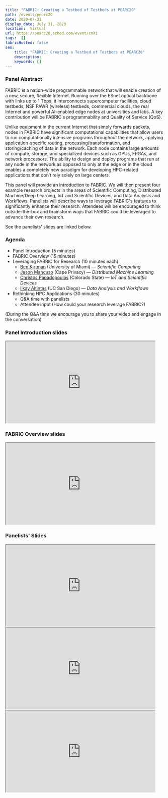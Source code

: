 ```yaml
---
title: "FABRIC: Creating a Testbed of Testbeds at PEARC20"
path: /events/pearc20
date: 2020-07-31
display_date: July 31, 2020
location:  Virtual
url: https://pearc20.sched.com/event/cnXi
tags:  []
fabricHosted: false
seo:
    title: "FABRIC: Creating a Testbed of Testbeds at PEARC20"
    description: 
    keywords: []
---
```


### Panel Abstract

FABRIC is a nation-wide programmable network that will enable creation of a new, secure, flexible Internet. Running over the ESnet optical backbone with links up to 1 Tbps, it interconnects supercomputer facilities, cloud testbeds, NSF PAWR (wireless) testbeds, commercial clouds, the real Internet and powerful AI-enabled edge nodes at universities and labs. A key contribution will be FABRIC's programmability and Quality of Service (QoS).

Unlike equipment in the current Internet that simply forwards packets, nodes in FABRIC have significant computational capabilities that allow users to run computationally intensive programs throughout the network, applying application-specific routing, processing/transformation, and storing/caching of data in the network. Each node contains large amounts of compute, storage, and specialized devices such as GPUs, FPGAs, and network processors. The ability to design and deploy programs that run at any node in the network as opposed to only at the edge or in the cloud enables a completely new paradigm for developing HPC-related applications that don’t rely solely on large centers.

This panel will provide an introduction to FABRIC. We will then present four example research projects in the areas of Scientific Computing, Distributed Machine/Deep Learning, IoT and Scientific Devices, and Data
Analysis and Workflows. Panelists will describe ways to leverage FABRIC's features to significantly enhance their research. Attendees will be encouraged to think outside-the-box and brainstorm ways that FABRIC could be leveraged to advance their own research.

See the panelists' slides are linked below.

### Agenda

- Panel Introduction (5 minutes)
- FABRIC Overview (15 minutes)
- Leveraging FABRIC for Research (10 minutes each)
    + [Ben Kirtman](https://ccs.miami.edu/team_member/benjamin-kirtman-phd/) (University of Miami) &mdash; _Scientific Computing_
    + [Jason Mancuso](https://medium.com/@jvmancuso) (Cape Privacy) &mdash; _Distributed Machine Learning_
    + [Christos Papadopoulos](https://www.cs.colostate.edu/~christos/) (Colorado State) &mdash; _IoT and Scientific Devices_
    + [Ilkay Altintas](https://words.sdsc.edu/ilkay/) (UC San Diego) &mdash; _Data Analysis and Workflows_
- Rethinking HPC Applications (30 minutes)
    + Q&A time with panelists
    + Attendee input (How could your research leverage FABRIC?)

(During the Q&A time we encourage you to share your video and engage in the conversation)

### Panel Introduction slides

<iframe title="FABRIC: Creating a Testbed of Testbeds" src="https://drive.google.com/file/d/1CrPqw5AK0enKKVczz_tVdgUmFLvA8aw0/preview" width="474" height="259"></iframe>

### FABRIC Overview slides

<iframe title="FABRIC Overview" src="https://drive.google.com/file/d/1Cg2UMEvLYkbhWLiZ7omr5Ah3bUePyK3H/preview" width="474" height="259"></iframe>

### Panelists' Slides

<iframe title="Data Analysis and Workflows" src="https://drive.google.com/file/d/1CfKJqDYIB2Q0MzyeuNEoO2a3HWG3Lnv7/preview" width="474" height="259"></iframe>

<iframe title="Weather and Climate Prediction and the Computational Challenges" src="https://drive.google.com/file/d/1CSsl91RX50T-hOqHS02G2iJ8MsfQj406/preview" width="474" height="259"></iframe>

<iframe title="Connected and Autonomous Vehicles are the New Frontier in Networking" src="https://drive.google.com/file/d/1CuO_-b8ZocaKyfgvQ7iFcfnywCHpqnfH/preview" width="474" height="259"></iframe>

